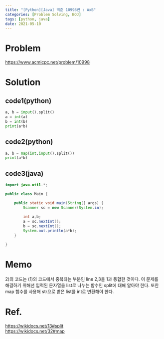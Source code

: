 ```yaml
---
title: "[Python][Java] 백준 10998번 : AxB"
categories: [Problem Solving, BOJ]
tags: [python, java]
date: 2021-05-10
---
```

# Problem
<https://www.acmicpc.net/problem/10998>

# Solution
## code1(python)
```python
a, b = input().split()
a = int(a)
b = int(b)
print(a*b)
```

## code2(python)
```python
a, b = map(int,input().split())
print(a*b)
```

## code3(java)
```java
import java.util.*;

public class Main {

	public static void main(String[] args) {
		Scanner sc = new Scanner(System.in);
		
		int a,b;
		a = sc.nextInt();
		b = sc.nextInt();
		System.out.println(a*b);
	}

}
```

# Memo

2)의 코드는 (1)의 코드에서 중복되는 부분인 line 2,3을 1과 통합한 것이다.
이 문제를 해결하기 위해선 입력된 문자열을 list로 나누는 함수인 split에 대해 알아야 한다.
또한 map 함수를 사용해 str으로 받은 list를 int로 변환해야 한다.

# Ref.
<https://wikidocs.net/13#split>  
<https://wikidocs.net/32#map>